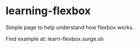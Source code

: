 # learning-flexbox
Simple page to help understand how flexbox works.


Find example at: learn-flexbox.surge.sh
